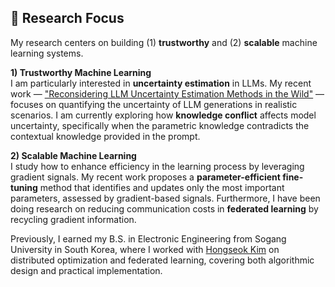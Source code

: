 ## 🔬 Research Focus

My research centers on building (1) **trustworthy** and (2) **scalable** machine learning systems.

**1) Trustworthy Machine Learning**  
I am particularly interested in **uncertainty estimation** in LLMs. My recent work — ["Reconsidering LLM Uncertainty Estimation Methods in the Wild"](https://arxiv.org/pdf/2506.01114) — focuses on quantifying the uncertainty of LLM generations in realistic scenarios. I am currently exploring how **knowledge conflict** affects model uncertainty, specifically when the parametric knowledge contradicts the contextual knowledge provided in the prompt.

**2) Scalable Machine Learning**  
I study how to enhance efficiency in the learning process by leveraging gradient signals. My recent work proposes a **parameter-efficient fine-tuning** method that identifies and updates only the most important parameters, assessed by gradient-based signals. Furthermore, I have been doing research on reducing communication costs in **federated learning** by recycling gradient information.

Previously, I earned my B.S. in Electronic Engineering from Sogang University in South Korea, where I worked with [Hongseok Kim](https://nice.sogang.ac.kr/) on distributed optimization and federated learning, covering both algorithmic design and practical implementation.
